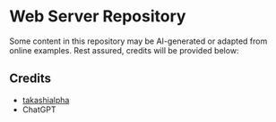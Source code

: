 # Web Server Repository

Some content in this repository may be AI-generated or adapted from online examples. Rest assured, credits will be provided below:

## Credits

- [takashialpha](#)  
- ChatGPT
